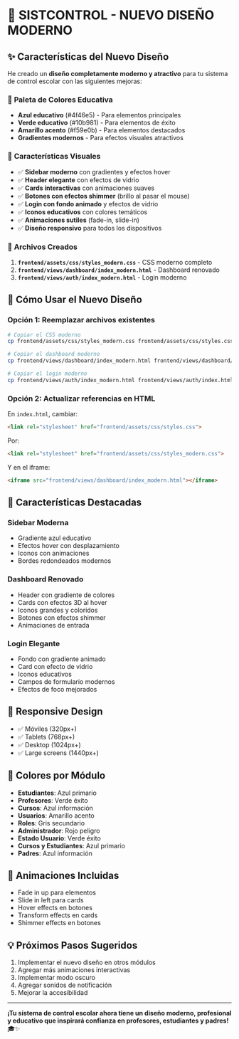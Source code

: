 # 🎨 SISTCONTROL - NUEVO DISEÑO MODERNO

## ✨ Características del Nuevo Diseño

He creado un **diseño completamente moderno y atractivo** para tu sistema de control escolar con las siguientes mejoras:

### 🎯 **Paleta de Colores Educativa**
- **Azul educativo** (#4f46e5) - Para elementos principales
- **Verde educativo** (#10b981) - Para elementos de éxito
- **Amarillo acento** (#f59e0b) - Para elementos destacados
- **Gradientes modernos** - Para efectos visuales atractivos

### 🚀 **Características Visuales**
- ✅ **Sidebar moderno** con gradientes y efectos hover
- ✅ **Header elegante** con efectos de vidrio
- ✅ **Cards interactivas** con animaciones suaves
- ✅ **Botones con efectos shimmer** (brillo al pasar el mouse)
- ✅ **Login con fondo animado** y efectos de vidrio
- ✅ **Iconos educativos** con colores temáticos
- ✅ **Animaciones sutiles** (fade-in, slide-in)
- ✅ **Diseño responsivo** para todos los dispositivos

### 📁 **Archivos Creados**

1. **`frontend/assets/css/styles_modern.css`** - CSS moderno completo
2. **`frontend/views/dashboard/index_modern.html`** - Dashboard renovado
3. **`frontend/views/auth/index_modern.html`** - Login moderno

## 🎨 **Cómo Usar el Nuevo Diseño**

### Opción 1: Reemplazar archivos existentes
```bash
# Copiar el CSS moderno
cp frontend/assets/css/styles_modern.css frontend/assets/css/styles.css

# Copiar el dashboard moderno
cp frontend/views/dashboard/index_modern.html frontend/views/dashboard/index.html

# Copiar el login moderno
cp frontend/views/auth/index_modern.html frontend/views/auth/index.html
```

### Opción 2: Actualizar referencias en HTML
En `index.html`, cambiar:
```html
<link rel="stylesheet" href="frontend/assets/css/styles.css">
```
Por:
```html
<link rel="stylesheet" href="frontend/assets/css/styles_modern.css">
```

Y en el iframe:
```html
<iframe src="frontend/views/dashboard/index_modern.html"></iframe>
```

## 🎯 **Características Destacadas**

### **Sidebar Moderna**
- Gradiente azul educativo
- Efectos hover con desplazamiento
- Iconos con animaciones
- Bordes redondeados modernos

### **Dashboard Renovado**
- Header con gradiente de colores
- Cards con efectos 3D al hover
- Iconos grandes y coloridos
- Botones con efectos shimmer
- Animaciones de entrada

### **Login Elegante**
- Fondo con gradiente animado
- Card con efecto de vidrio
- Iconos educativos
- Campos de formulario modernos
- Efectos de foco mejorados

## 📱 **Responsive Design**
- ✅ Móviles (320px+)
- ✅ Tablets (768px+)
- ✅ Desktop (1024px+)
- ✅ Large screens (1440px+)

## 🎨 **Colores por Módulo**
- **Estudiantes**: Azul primario
- **Profesores**: Verde éxito
- **Cursos**: Azul información
- **Usuarios**: Amarillo acento
- **Roles**: Gris secundario
- **Administrador**: Rojo peligro
- **Estado Usuario**: Verde éxito
- **Cursos y Estudiantes**: Azul primario
- **Padres**: Azul información

## 🚀 **Animaciones Incluidas**
- Fade in up para elementos
- Slide in left para cards
- Hover effects en botones
- Transform effects en cards
- Shimmer effects en botones

## 💡 **Próximos Pasos Sugeridos**
1. Implementar el nuevo diseño en otros módulos
2. Agregar más animaciones interactivas
3. Implementar modo oscuro
4. Agregar sonidos de notificación
5. Mejorar la accesibilidad

---

**¡Tu sistema de control escolar ahora tiene un diseño moderno, profesional y educativo que inspirará confianza en profesores, estudiantes y padres!** 🎓✨
